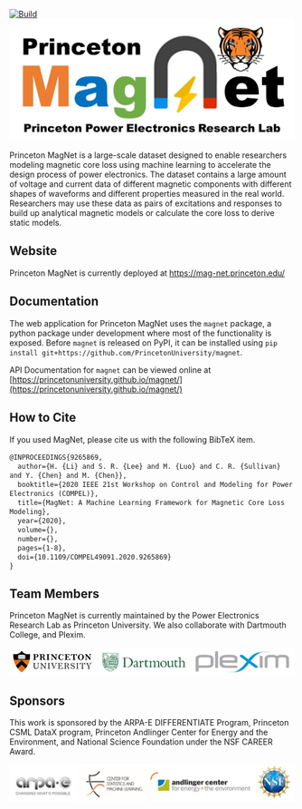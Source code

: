 [![Build](https://github.com/PrincetonUniversity/magnet/actions/workflows/main.yml/badge.svg)](https://github.com/PrincetonUniversity/magnet/actions/workflows/main.yml)
![MagNet Logo](app/img/magnetlogo.jpg)

Princeton MagNet is a large-scale dataset designed to enable researchers modeling magnetic core loss using machine learning to accelerate the design process of power electronics. The dataset contains a large amount of voltage and current data of different magnetic components with different shapes of waveforms and different properties measured in the real world. Researchers may use these data as pairs of excitations and responses to build up analytical magnetic models or calculate the core loss to derive static models.

## Website

Princeton MagNet is currently deployed at https://mag-net.princeton.edu/

## Documentation

The web application for Princeton MagNet uses the `magnet` package, a python package under development where most of
the functionality is exposed. Before `magnet` is released on PyPI, it can be installed using
`pip install git+https://github.com/PrincetonUniversity/magnet`.

API Documentation for `magnet` can be viewed online at [https://princetonuniversity.github.io/magnet/](https://princetonuniversity.github.io/magnet/)

## How to Cite

If you used MagNet, please cite us with the following BibTeX item.

<!-- TODO: Update once dataset paper is published. -->

```
@INPROCEEDINGS{9265869,
  author={H. {Li} and S. R. {Lee} and M. {Luo} and C. R. {Sullivan} and Y. {Chen} and M. {Chen}},
  booktitle={2020 IEEE 21st Workshop on Control and Modeling for Power Electronics (COMPEL)}, 
  title={MagNet: A Machine Learning Framework for Magnetic Core Loss Modeling}, 
  year={2020},
  volume={},
  number={},
  pages={1-8},
  doi={10.1109/COMPEL49091.2020.9265869}
}
```
## Team Members

Princeton MagNet is currently maintained by the Power Electronics Research Lab as Princeton University. We also collaborate with Dartmouth College, and Plexim.

![MagNet Team](app/img/magnetteam.jpg)

## Sponsors

This work is sponsored by the ARPA-E DIFFERENTIATE Program, Princeton CSML DataX program, Princeton Andlinger Center for Energy and the Environment, and National Science Foundation under the NSF CAREER Award. 

![MagNet Sponsor](app/img/sponsor.jpg)
